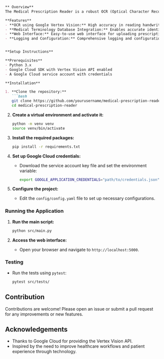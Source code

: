 ```markdown
** Overview**
The Medical Prescription Reader is a robust OCR (Optical Character Recognition) system designed to /n read and interpret medical prescriptions. Powered by Google Vertex Vision, this solution uses fine-tuned machine learning models to accurately recognize medication names and dosages. Integration with a comprehensive medical terminology database enables seamless medication identification and efficient web-based searches, ultimately improving healthcare workflows and patient experiences.

**Features**
- **OCR using Google Vertex Vision:** High accuracy in reading handwritten and printed prescriptions.
- **Medical Terminology Database Integration:** Enables accurate identification of medications.
- **Web Interface:** Easy-to-use web interface for uploading prescriptions and viewing results.
- **Logging and Configuration:** Comprehensive logging and configuration management.


**Setup Instructions**

**Prerequisites**
- Python 3.x
- Google Cloud SDK with Vertex Vision API enabled
- A Google Cloud service account with credentials

**Installation**

1. **Clone the repository:**
   ```bash
   git clone https://github.com/yourusername/medical-prescription-reader.git
   cd medical-prescription-reader
   ```

2. **Create a virtual environment and activate it:**
   ```bash
   python -m venv venv
   source venv/bin/activate  
   ```

3. **Install the required packages:**
   ```bash
   pip install -r requirements.txt
   ```

4. **Set up Google Cloud credentials:**
   - Download the service account key file and set the environment variable:
     ```bash
     export GOOGLE_APPLICATION_CREDENTIALS="path/to/credentials.json"
     ```

5. **Configure the project:**
   - Edit the `config/config.yaml` file to set up necessary configurations.

### Running the Application

1. **Run the main script:**
   ```bash
   python src/main.py
   ```

2. **Access the web interface:**
   - Open your browser and navigate to `http://localhost:5000`.

### Testing

- Run the tests using `pytest`:
  ```bash
  pytest src/tests/
  ```

## Contribution
Contributions are welcome! Please open an issue or submit a pull request for any improvements or new features.

## Acknowledgements
- Thanks to Google Cloud for providing the Vertex Vision API.
- Inspired by the need to improve healthcare workflows and patient experience through technology.

```